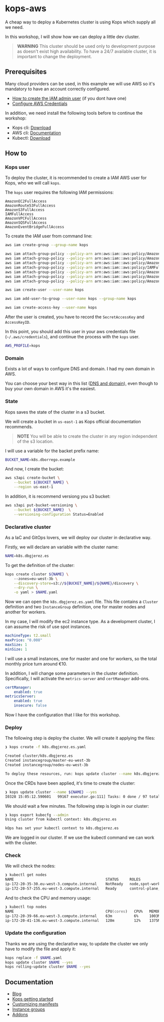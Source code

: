 # kops-aws
A cheap way to deploy a Kubernetes cluster is using Kops which supply all we need.

In this workshop, I will show how we can deploy a little dev cluster. 

> **WARNING** This cluster should be used only to development purpose as doesn't exist high availability. To have a 24/7 available cluster, it is important to change the deployment. 

## Prerequisites
Many cloud providers can be used, in this example we will use AWS so it's mandatory to have an account correctly configured.

* [How to create the IAM admin user](https://docs.aws.amazon.com/sdk-for-go/v1/developer-guide/configuring-sdk.html#specifying-credentials) (if you dont have one)
* [Configure AWS Credentials](https://docs.aws.amazon.com/sdk-for-go/v1/developer-guide/configuring-sdk.html#specifying-credentials)

In addition, we need install the following tools before to continue the workshop:

* Kops cli: [Download](https://kops.sigs.k8s.io/getting_started/install/)
* AWS cli: [Documentation](https://aws.amazon.com/cli/)
* Kubectl: [Download](https://kubernetes.io/docs/tasks/tools/install-kubectl-linux/)

## How to

### Kops user
To deploy the cluster, it is recommended to create a IAM AWS user for Kops, who we will call ```kops```.

The ```kops``` user requires the following IAM permissions:

```properties
AmazonEC2FullAccess
AmazonRoute53FullAccess
AmazonS3FullAccess
IAMFullAccess
AmazonVPCFullAccess
AmazonSQSFullAccess
AmazonEventBridgeFullAccess
```

To create the IAM user from command line: 
```zsh
aws iam create-group --group-name kops

aws iam attach-group-policy --policy-arn arn:aws:iam::aws:policy/AmazonEC2FullAccess --group-name kops
aws iam attach-group-policy --policy-arn arn:aws:iam::aws:policy/AmazonRoute53FullAccess --group-name kops
aws iam attach-group-policy --policy-arn arn:aws:iam::aws:policy/AmazonS3FullAccess --group-name kops
aws iam attach-group-policy --policy-arn arn:aws:iam::aws:policy/IAMFullAccess --group-name kops
aws iam attach-group-policy --policy-arn arn:aws:iam::aws:policy/AmazonVPCFullAccess --group-name kops
aws iam attach-group-policy --policy-arn arn:aws:iam::aws:policy/AmazonSQSFullAccess --group-name kops
aws iam attach-group-policy --policy-arn arn:aws:iam::aws:policy/AmazonEventBridgeFullAccess --group-name kops

aws iam create-user --user-name kops

aws iam add-user-to-group --user-name kops --group-name kops

aws iam create-access-key --user-name kops
```

After the user is created, you have to record the ```SecretAccessKey``` and ```AccessKeyID```. 

In this point, you should add this user in your aws credentials file (```~/.aws/credentials```), and continue the process with the ```kops``` user.

```zsh
AWS_PROFILE=kops
```

### Domain
Exists a lot of ways to configure DNS and domain. I had my own domain in AWS. 

You can choose your best way in this list ([DNS and domain](https://kops.sigs.k8s.io/getting_started/aws/#configure-dns)), even though to buy your own domain in AWS it's the easiest. 

### State
Kops saves the state of the cluster in a s3 bucket. 

We will create a bucket in ```us-east-1``` as Kops official documentation recommends. 

> **NOTE**  You will be able to create the cluster in any region independent of the s3 location.

I will use a variable for the backet prefix name: 

```zsh
BUCKET_NAME=k8s.dborrego.example
```

And now, I create the bucket: 

```zsh
aws s3api create-bucket \
    --bucket ${BUCKET_NAME} \
    --region us-east-1
```

In addition, it is recommend versiong you s3 bucket: 

```zsh
aws s3api put-bucket-versioning \
    --bucket ${BUCKET_NAME}  \
    --versioning-configuration Status=Enabled
```

### Declarative cluster
As a IaC and GitOps lovers, we will deploy our cluster in declarative way. 

Firstly, we will declare an variable with the cluster name:

```zsh
NAME=k8s.dbgjerez.es
```

To get the definition of the cluster: 

```zsh
kops create cluster ${NAME} \                   
    --zones=eu-west-3b \
    --discovery-store=s3://${BUCKET_NAME}/${NAME}/discovery \
    --dry-run \
    -o yaml > $NAME.yaml
```

Now we can open the ```k8s.dbgjerez.es.yaml``` file. This file contains a ```Cluster``` definition and two ```InstanceGroup``` definition, one for master nodes and another for workers. 

In my case, I will modify the ec2 instance type. As a development cluster, I can assume the risk of use spot instances.

```yaml
machineType: t2.small
maxPrice: "0.008"
maxSize: 1
minSize: 1
```

I will use a small instances, one for master and one for workers, so the total monthly price turn around €10.

In addition, I will change some parameters in the cluster definition. Specifically, I will activate the ```metrics-server``` and ```certManager``` add-ons. 

```yaml
certManager:
    enabled: true
metricsServer:
    enabled: true
    insecure: false
```

Now I have the configuration that I like for this workshop. 

### Deploy

The following step is deploy the cluster. We will create it applying the files:

```zsh
❯ kops create -f k8s.dbgjerez.es.yaml

Created cluster/k8s.dbgjerez.es
Created instancegroup/master-eu-west-3b
Created instancegroup/nodes-eu-west-3b

To deploy these resources, run: kops update cluster --name k8s.dbgjerez.es --yes
```

Once the CRDs have been applied, it's time to create the cluster: 

```zsh
❯ kops update cluster --name ${NAME} --yes
I0328 15:05:12.590601   99167 executor.go:111] Tasks: 0 done / 97 total; 49 can run
```

We should wait a few minutes. The following step is login in our cluster:

```zsh
❯ kops export kubecfg --admin
Using cluster from kubectl context: k8s.dbgjerez.es

kOps has set your kubectl context to k8s.dbgjerez.es
```

We are logged in our cluster. If we use the kubectl command we can work with the cluster.

### Check

We will check the nodes: 

```zsh
❯ kubectl get nodes
NAME                                          STATUS     ROLES                              AGE   VERSION
ip-172-20-35-30.eu-west-3.compute.internal    NotReady   node,spot-worker                   24s   v1.23.5
ip-172-20-57-255.eu-west-3.compute.internal   Ready      control-plane,master,spot-worker   97s   v1.23.5
```

And to check the CPU and memory usage:  
```zsh
❯ kubectl top nodes
NAME                                          CPU(cores)   CPU%   MEMORY(bytes)   MEMORY%   
ip-172-20-39-66.eu-west-3.compute.internal    63m          6%     1003Mi          53%       
ip-172-20-41-136.eu-west-3.compute.internal   120m         12%    1375Mi          73%       
```

### Update the configuration
Thanks we are using the declarative way, to update the cluster we only have to modify the file and apply it: 

```zsh
kops replace -f $NAME.yaml
kops update cluster $NAME --yes
kops rolling-update cluster $NAME --yes
```

## Documentation
* [Blog](https://blog.dbgjerez.es/posts/kops-aws/)
* [Kops getting started](https://kops.sigs.k8s.io/getting_started/aws/)
* [Customizing manifests](https://kops.sigs.k8s.io/manifests_and_customizing_via_api/#using-a-manifest-to-manage-kops-clusters)
* [Instance groups](https://kops.sigs.k8s.io/tutorial/working-with-instancegroups/#converting-an-instance-group-to-use-spot-instances)
* [Addons](https://kops.sigs.k8s.io/addons/)
